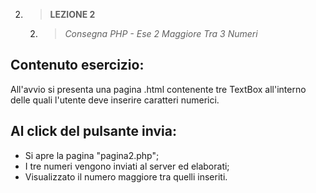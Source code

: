 2. > **LEZIONE 2**
     2. > *Consegna PHP - Ese 2 Maggiore Tra 3 Numeri*
   
## Contenuto esercizio:
All'avvio si presenta una pagina .html contenente tre TextBox all'interno delle quali l'utente deve inserire caratteri numerici.

## Al click del pulsante invia:
- Si apre la pagina "pagina2.php";
- I tre numeri vengono inviati al server ed elaborati;
- Visualizzato il numero maggiore tra quelli inseriti.
